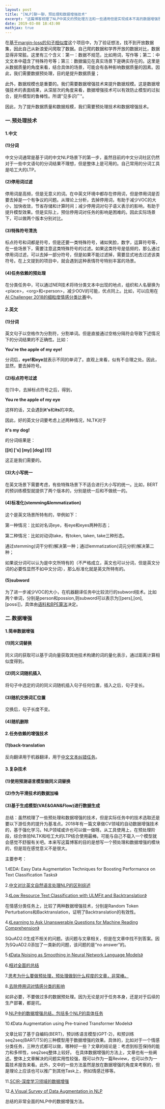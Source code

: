 ```yaml
---
layout: post
title: "[NLP]聊一聊，预处理和数据增强技术"
excerpt: "这篇博客梳理了NLP中英文的预处理方法和一些通用但是实现成本不高的数据增强思路。"
date: 2019-03-08 18:43:00
mathjax: true
---
```


<script type="text/javascript" src="http://cdn.mathjax.org/mathjax/latest/MathJax.js?config=default"></script>

在[基于margin-loss的句子相似度](https://github.com/zhpmatrix/margin-loss-for-sentence-similarity)这个项目中，为了验证想法，找不到开放数据集，因此自己从新浪爱问爬取了数据。自己爬的数据和学界开放的数据对比，数据显得非常脏。这里有三个含义：第一：数据不规范，比如用词，写作等；第二：中文文本中蕴含了特殊符号等；第三：数据偏见在真实场景下是确实存在的。这里是从数据质量的角度来看，结合具体的场景，可能会有各种影响数据质量的因素。因此，我们需要数据预处理，目的是提升数据质量；

此外，数据规模也是重要的。我们需要数据增强技术来提升数据规模。这是数据增强技术的表面结果，从深层次的角度来看，数据增强技术可以有效防止模型的过拟合，提升模型的鲁棒性。所谓"见多识广"。

因此，为了提升数据质量和数据规模，我们需要预处理技术和数据增强技术。

### 一.预处理技术

#### 1.中文

#### (1)分词

中文分词通常是基于词的中文NLP场景下的第一步，虽然目前的中文分词社区仍然对于一些中文语句的分词结果不理想，但是整体上是可用的。自己常用的分词工具是哈工大的LTP。

#### (2)停用词过滤

停用词是高频，但是无意义的词。在中英文环境中都存在停用词，但是停用词是否要去掉是一个有争议的问题。从理论上分析，去掉停用词，有助于减少VOC的大小，加快收敛，节省存储和计算时间；减少停用词对句子语义表示的影响，有助于提升模型效果。但是实际上，预估停用词对任务的影响是困难的。因此实际场景下，可以做两个版本分别对比。

#### (3)特殊符号清洗

标点符号和词都是符号，但是还要一类特殊符号，诸如笑脸，数字，运算符号等，在一些场景下，需要注意这类特殊符号的过滤。如果这类符号是低频的，那么通过停用词过滤，可以去掉一部分符号，但是如果不能过滤掉，需要显式地去过滤该类符号。在上文提到的项目中，就会遇到这种表情符号特别丰富的场景。

#### (4)任务依赖的预处理

在分类任务中，可以通过NER技术将待分类文本中出现的地点，组织和人名替换为\<place\>，\<org\>和\<person\>，减少OOV的可能，优点同上。比如，可以应用在[AI Challenger 2018的细粒度情感分类比赛](https://github.com/xueyouluo/fsauor2018)中。


#### 2.英文

#### (1)分词

英文句子以空格作为分割符，分割单词。但是直接通过空格分隔符会导致下述情况下的分词结果的不正确性。比如：

**You're the apple of my eye!**

分词后，**eye!**和**eye**就表示不同的单词了。直观上来看，似有不合理之处。因此，显然，要去掉符号。

#### (2)标点符号过滤

在(1)中，去掉标点符号之后，得到，

**You re the apple of my eye**

这样的话，又会遇到**it's**和**its**的冲突。

因此，好的英文分词要考虑上述两种情况，NLTK对于

**it's my dog!**

的分词结果是：

**\[\[it\] \['s\] \[my\] \[dog\] \[!\]\]**

这正是我们需要的。

#### (3)大小写统一

在英文场景下需要考虑，有些特殊场景下不适合进行大小写的统一。比如，BERT的预训练模型就提供了两个版本的，分别是统一后和不做统一的。

#### (4)标准化(stemming&lemmatization)

这个是英文场景所特有的，举例如下：

第一种情况：比如对名词eye，有eye和eyes两种形态；

第二种情况：比如对动词take，有token, taken, take三种形态。

通过stemming(词干分析)解决第一种；通过lemmatization(词元分析)解决第二种；

如果说分词可以认为是中文所特有的（不严格成立，英文也可以分词，但是英文分词的必要性显然不如中文分词），那么标准化就是英文所特有的。

#### (5)subword

为了进一步减少VOC的大小，在机器翻译任务中比较流行的subword技术。比如两个单词，分别是person和possion,则subword可以表示为\[\[pers\],\[on\],\[possi\]\]，具体由[语料和BPE算法](https://github.com/rsennrich/subword-nmt)决定。

### 二.数据增强

#### 1.简单数据增强

#### (1)同义词替换

同义词的获取可以基于词向量获取其他技术构建的词的量化表示，通过距离计算相似度得到。

#### (2)同义词随机插入

将句子中选定的词的同义词随机插入句子任何位置，插入之后，句子变长。

#### (3)随机交换词汇位置

交换后，句子长度不变。

#### (4)随机删除

#### 2.任务依赖的增强技术

#### (1)back-translation

反向翻译用于机器翻译，用于[中文文本纠错任务](https://liweinlp.com/?p=5000)。

#### 3.复杂技术

#### (1)使用预测语言模型做同义词替换

#### (2)作为平滑技术的数据加噪

#### (3)基于生成模型(VAE&GAN&Flow)进行数据生成

总结：虽然梳理了一些预处理和数据增强的技术，但是实际任务中的技术选取还是要以下游任务的提升为基准点。2018年有一篇文章做CV领域的自动数据增强技术的，基于强化学习。NLP领域或许也可以做一做呀。从工具使用上，在预处理阶段，综合体验NLTK和哈工大的LTP结合使用最棒。可能与自己不载入一个模型就会感觉不舒服有关吧。本来写这篇博客的目的是想写一个预处理和数据增强的模块的，但是现在感觉意义不是很大。

主要参考：

1.《EDA: Easy Data Augmentation Techniques for Boosting Performance on Text Classification Tasks》

2.[中文对比英文自然语言处理NLP的区别综述](https://zhuanlan.zhihu.com/p/59838270)

3.[《Low Resource Text Classification with ULMFit and Backtranslation》](https://arxiv.org/abs/1903.09244)

在情感分类任务上，比较了两种数据增强技术，分别是Random Token Perturbations和Backtranslation，证明了Backtranslation的有效性。

4.[《Learning to Ask Unanswerable Questions for Machine Reading Comprehension》](https://arxiv.org/pdf/1906.06045.pdf)

SQuAD2.0生成不相关的问题。该问题与文章相关，但是在文章中找不到答案。因为SQuAD2.0添加了一类新的问题，该问题的是“no answer”的。

5.[《Data Noising as Smoothing in Neural Network Language Models》](https://arxiv.org/abs/1703.02573)

6.[相对全面的总结](https://zhuanlan.zhihu.com/p/75207641)

7.[思考为什么要做预处理，预处理做到什么程度的文章，非常棒。](https://zhuanlan.zhihu.com/p/76957566?utm_source=qq&utm_medium=social&utm_oi=52727124066304)

8.[去除停用词对情感分类的影响](https://towardsdatascience.com/why-you-should-avoid-removing-stopwords-aa7a353d2a52)

如非必要，不要做过多的数据预处理。因为无论是对于任务本身，还是对于后续的生产部署，都是坑。

9.[NLP中的数据增强总结，包括多个NLP的具体任务](https://github.com/quincyliang/nlp-data-augmentation)

10.《Data Augmentation using Pre-trained Transformer Models》

文章比较了基于自编码(BERT)，预训练语言模型(GPT-2)，和预训练seq2seq(BART/T5)的三种模型用于数据增强的效果。具体的，比如对于一个情感分类任务，三种方式都可以做，哪种好一些？文章的结论是：考虑到标签保持的能力和多样性，seq2seq整体上较好。 在具体数据增强的方法上，文章也有一些阐述。整体上文章解决的问题实用性较强，既可以作为一篇Review，也可以作为一篇技术报告来看。此外，文中的一些方法虽然是放在数据增强的角度来考察的，但是理论上应该也可以推广到其他Task上，例如情感迁移等。

11.[SCIR-深度学习领域的数据增强](https://mp.weixin.qq.com/s?__biz=MzI4MDYzNzg4Mw==&mid=2247492349&idx=5&sn=c4c7180ea455310ff1b6539fa7168599&chksm=ebb7da29dcc0533fe6bb348788b66246395110c2c1a606e41edfc7b37a5b66643d6736eed487&scene=0&xtrack=1&key=615298b6af513962a2ccd0616eac026eddcbf12936b0b0ef1ee1609eef767b638d63c184ace6204ea701057c1c49124510e951b47ce95f72e2d6d1355b0475c05a1e0109af3c4bbf8de8a219cb70a8e6&ascene=0&uin=MTg2NTIxNzUxNw%3D%3D&devicetype=iMac+MacBookAir7%2C2+OSX+OSX+10.15.2+build(19C57)&version=11020201&lang=zh_CN&exportkey=AyGPkP9lEsk1LxHnwqlXLfU%3D&pass_ticket=L5m3u%2FRnPtgczNrYDLg8yofoGvrUzX%2B1RWX2pbEdauEOQpSI1cCTiC71mkYWrSX%2B)

12.[A Visual Survey of Data Augmentation in NLP](https://amitness.com/2020/05/data-augmentation-for-nlp/)

总结的非常全面的NLP中的数据增强方法。